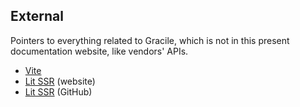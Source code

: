 ## <i-c o='ph:sphere-duotone'></i-c>External

Pointers to everything related to Gracile, which is not in this present documentation website, like vendors' APIs.

- [Vite](https://vitejs.dev/)
- [Lit SSR](https://lit.dev/docs/ssr/overview/) (website)
- [Lit SSR](https://github.com/lit/lit/tree/main/packages/labs/ssr) (GitHub)
